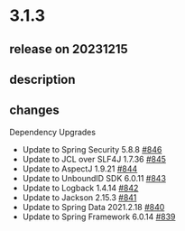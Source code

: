 # 3.1.3

## release on 20231215

## description

## changes

Dependency Upgrades

* Update to Spring Security 5.8.8 <a href="https://github.com/spring-projects/spring-ldap/issues/846" data-hovercard-type="issue" data-hovercard-url="/spring-projects/spring-ldap/issues/846/hovercard">#846</a>
* Update to JCL over SLF4J 1.7.36 <a href="https://github.com/spring-projects/spring-ldap/issues/845" data-hovercard-type="issue" data-hovercard-url="/spring-projects/spring-ldap/issues/845/hovercard">#845</a>
* Update to AspectJ 1.9.21 <a href="https://github.com/spring-projects/spring-ldap/issues/844" data-hovercard-type="issue" data-hovercard-url="/spring-projects/spring-ldap/issues/844/hovercard">#844</a>
* Update to UnboundID SDK 6.0.11 <a href="https://github.com/spring-projects/spring-ldap/issues/843" data-hovercard-type="issue" data-hovercard-url="/spring-projects/spring-ldap/issues/843/hovercard">#843</a>
* Update to Logback 1.4.14 <a href="https://github.com/spring-projects/spring-ldap/issues/842" data-hovercard-type="issue" data-hovercard-url="/spring-projects/spring-ldap/issues/842/hovercard">#842</a>
* Update to Jackson 2.15.3 <a href="https://github.com/spring-projects/spring-ldap/issues/841" data-hovercard-type="issue" data-hovercard-url="/spring-projects/spring-ldap/issues/841/hovercard">#841</a>
* Update to Spring Data 2021.2.18 <a href="https://github.com/spring-projects/spring-ldap/issues/840" data-hovercard-type="issue" data-hovercard-url="/spring-projects/spring-ldap/issues/840/hovercard">#840</a>
* Update to Spring Framework 6.0.14 <a href="https://github.com/spring-projects/spring-ldap/issues/839" data-hovercard-type="issue" data-hovercard-url="/spring-projects/spring-ldap/issues/839/hovercard">#839</a>

